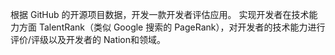 根据 GitHub 的开源项目数据，开发一款开发者评估应用。
实现开发者在技术能力方面 TalentRank（类似 Google 搜索的 PageRank），对开发者的技术能力进行评价/评级以及开发者的 Nation和领域。
